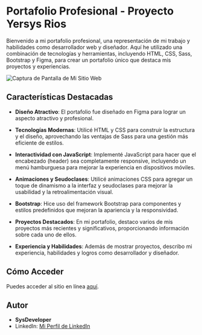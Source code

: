# Portafolio Profesional - Proyecto Yersys Rios

Bienvenido a mi portafolio profesional, una representación de mi trabajo y habilidades como desarrollador web y diseñador. Aquí he utilizado una combinación de tecnologías y herramientas, incluyendo HTML, CSS, Sass, Bootstrap y Figma, para crear un portafolio único que destaca mis proyectos y experiencias.

![Captura de Pantalla de Mi Sitio Web](https://i.postimg.cc/tg8JQq7X/Captura-de-pantalla-2023-10-20-220540.png)

## Características Destacadas

- **Diseño Atractivo**: El portafolio fue diseñado en Figma para lograr un aspecto atractivo y profesional.

- **Tecnologías Modernas**: Utilicé HTML y CSS para construir la estructura y el diseño, aprovechando las ventajas de Sass para una gestión más eficiente de estilos.

- **Interactividad con JavaScript**: Implementé JavaScript para hacer que el encabezado (header) sea completamente responsive, incluyendo un menú hamburguesa para mejorar la experiencia en dispositivos móviles.

- **Animaciones y Seudoclases**: Utilicé animaciones CSS para agregar un toque de dinamismo a la interfaz y seudoclases para mejorar la usabilidad y la retroalimentación visual.

- **Bootstrap**: Hice uso del framework Bootstrap para componentes y estilos predefinidos que mejoran la apariencia y la responsividad.

- **Proyectos Destacados**: En mi portafolio, destaco varios de mis proyectos más recientes y significativos, proporcionando información sobre cada uno de ellos.

- **Experiencia y Habilidades**: Además de mostrar proyectos, describo mi experiencia, habilidades y logros como desarrollador y diseñador.

## Cómo Acceder

Puedes acceder al sitio en línea [aquí](https://darling-gnome-c083cc.netlify.app).

## Autor

- **SysDeveloper**
- LinkedIn: [Mi Perfil de LinkedIn](https://www.linkedin.com/in/yersys-rios-540625174/)
